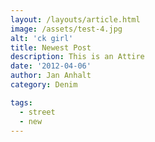 ```yaml
---
layout: /layouts/article.html
image: /assets/test-4.jpg
alt: 'ck girl'
title: Newest Post
description: This is an Attire
date: '2012-04-06'
author: Jan Anhalt
category: Denim

tags:
  - street
  - new
---
```

